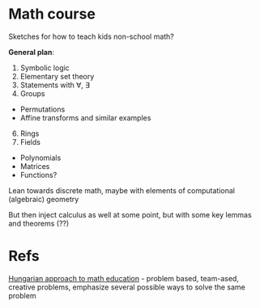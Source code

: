 # Math course

Sketches for how to teach kids non-school math?

**General plan**:
1. Symbolic logic
2. Elementary set theory
3. Statements with ∀, ∃
4. Groups
* Permutations
* Affine transforms and similar examples
6. Rings
7. Fields
* Polynomials
* Matrices
* Functions?

Lean towards discrete math, maybe with elements of computational (algebraic) geometry

But then inject calculus as well at some point, but with some key lemmas and theorems (??)

# Refs

[Hungarian approach to math education](https://blogs.ams.org/matheducation/2015/01/10/the-hungarian-approach-and-how-it-fits-the-american-educational-landscape/) - problem based, team-ased, creative problems, emphasize several possible ways to solve the same problem
